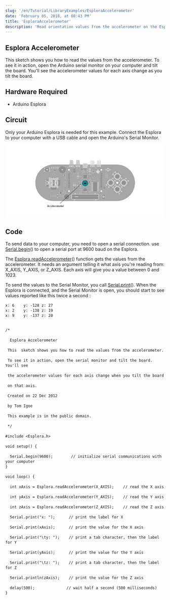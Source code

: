 ```yaml
---
slug: '/en/Tutorial/LibraryExamples/EsploraAccelerometer'
date: 'February 05, 2018, at 08:43 PM'
title: 'EsploraAccelerometer'
description: 'Read orientation values from the accelerometer on the Esplora.'
---
```




## Esplora Accelerometer

This sketch shows you how to read the values from the accelerometer. To see it in action, open the Arduino serial monitor on your computer and tilt the board. You'll see the accelerometer values for each axis change as you tilt the board.

## Hardware Required

- Arduino Esplora

## Circuit

Only your Arduino Esplora is needed for this example. Connect the Esplora to your computer with a USB cable and open the Arduino's Serial Monitor.

![Accelerometer to send data to your computer from the Esplora](./assets/Esplora_Accelerometer.png)



## Code

To send data to your computer, you need to open a serial connection. use [Serial.begin](/en/Serial/Begin)() to open a serial port at 9600 baud on the Esplora.

The [Esplora.readAccelerometer](https://www.arduino.cc/en/Reference/EsploraReadAccelerometer)() function gets the values from the accelerometer. It needs an argument telling it what axis you're reading from: X_AXIS, Y_AXIS, or Z_AXIS. Each axis will give you a value between 0 and 1023.

To send the values to the Serial Monitor, you call [Serial.print](/en/Serial/Print)(). When the Esplora is connected, and the Serial Monitor is open, you should start to see values reported like this twice a second :

```arduino
x: 6	y: -128	z: 27
x: 2	y: -138	z: 19
x: 9	y: -137	z: 20
```

```arduino

/*

  Esplora Accelerometer

 This  sketch shows you how to read the values from the accelerometer.

 To see it in action, open the serial monitor and tilt the board. You'll see

 the accelerometer values for each axis change when you tilt the board

 on that axis.

 Created on 22 Dec 2012

 by Tom Igoe

 This example is in the public domain.

 */

#include <Esplora.h>

void setup() {

  Serial.begin(9600);        // initialize serial communications with your computer
}

void loop() {

  int xAxis = Esplora.readAccelerometer(X_AXIS);    // read the X axis

  int yAxis = Esplora.readAccelerometer(Y_AXIS);    // read the Y axis

  int zAxis = Esplora.readAccelerometer(Z_AXIS);    // read the Z axis

  Serial.print("x: ");      // print the label for X

  Serial.print(xAxis);      // print the value for the X axis

  Serial.print("\ty: ");    // print a tab character, then the label for Y

  Serial.print(yAxis);      // print the value for the Y axis

  Serial.print("\tz: ");    // print a tab character, then the label for Z

  Serial.println(zAxis);    // print the value for the Z axis

  delay(500);              // wait half a second (500 milliseconds)
}
```
